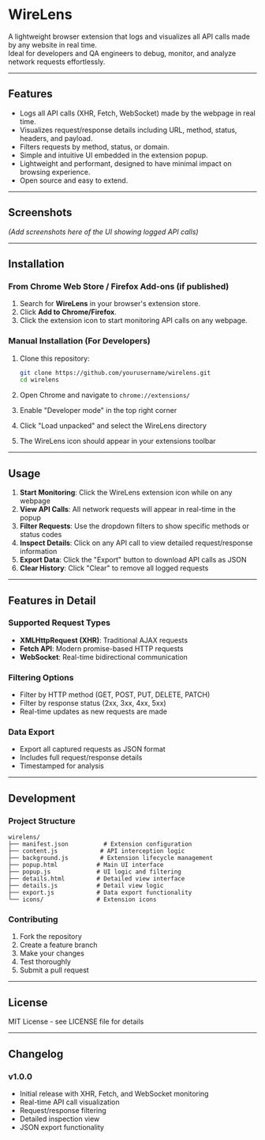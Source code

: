 # WireLens

A lightweight browser extension that logs and visualizes all API calls made by any website in real time.  
Ideal for developers and QA engineers to debug, monitor, and analyze network requests effortlessly.

---

## Features

- Logs all API calls (XHR, Fetch, WebSocket) made by the webpage in real time.
- Visualizes request/response details including URL, method, status, headers, and payload.
- Filters requests by method, status, or domain.
- Simple and intuitive UI embedded in the extension popup.
- Lightweight and performant, designed to have minimal impact on browsing experience.
- Open source and easy to extend.

---

## Screenshots

*(Add screenshots here of the UI showing logged API calls)*

---

## Installation

### From Chrome Web Store / Firefox Add-ons (if published)

1. Search for **WireLens** in your browser's extension store.
2. Click **Add to Chrome/Firefox**.
3. Click the extension icon to start monitoring API calls on any webpage.

### Manual Installation (For Developers)

1. Clone this repository:
   ```bash
   git clone https://github.com/yourusername/wirelens.git
   cd wirelens
   ```

2. Open Chrome and navigate to `chrome://extensions/`
3. Enable "Developer mode" in the top right corner
4. Click "Load unpacked" and select the WireLens directory
5. The WireLens icon should appear in your extensions toolbar

---

## Usage

1. **Start Monitoring**: Click the WireLens extension icon while on any webpage
2. **View API Calls**: All network requests will appear in real-time in the popup
3. **Filter Requests**: Use the dropdown filters to show specific methods or status codes
4. **Inspect Details**: Click on any API call to view detailed request/response information
5. **Export Data**: Click the "Export" button to download API calls as JSON
6. **Clear History**: Click "Clear" to remove all logged requests

---

## Features in Detail

### Supported Request Types
- **XMLHttpRequest (XHR)**: Traditional AJAX requests
- **Fetch API**: Modern promise-based HTTP requests  
- **WebSocket**: Real-time bidirectional communication

### Filtering Options
- Filter by HTTP method (GET, POST, PUT, DELETE, PATCH)
- Filter by response status (2xx, 3xx, 4xx, 5xx)
- Real-time updates as new requests are made

### Data Export
- Export all captured requests as JSON format
- Includes full request/response details
- Timestamped for analysis

---

## Development

### Project Structure
```
wirelens/
├── manifest.json          # Extension configuration
├── content.js            # API interception logic
├── background.js         # Extension lifecycle management
├── popup.html           # Main UI interface
├── popup.js             # UI logic and filtering
├── details.html         # Detailed view interface
├── details.js           # Detail view logic
├── export.js            # Data export functionality
└── icons/               # Extension icons
```

### Contributing
1. Fork the repository
2. Create a feature branch
3. Make your changes
4. Test thoroughly
5. Submit a pull request

---

## License

MIT License - see LICENSE file for details

---

## Changelog

### v1.0.0
- Initial release with XHR, Fetch, and WebSocket monitoring
- Real-time API call visualization
- Request/response filtering
- Detailed inspection view
- JSON export functionality
